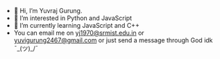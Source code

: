 - 👋 Hi, I’m Yuvraj Gurung.
- 👀 I’m interested in Python and JavaScript
- 🌱 I’m currently learning JavaScript and C++
- You can email me on yj1970@srmist.edu.in or yuvigurung2467@gmail.com or just send a message through God idk  ¯\_(ツ)_/¯
